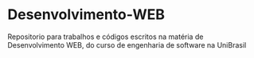 # Desenvolvimento-WEB
Repositorio para trabalhos e códigos escritos na matéria de Desenvolvimento WEB, do curso de engenharia de software na UniBrasil
